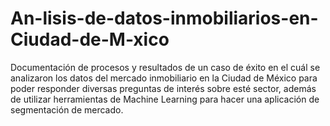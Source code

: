 # An-lisis-de-datos-inmobiliarios-en-Ciudad-de-M-xico
Documentación de procesos y resultados de un caso de éxito en el cuál se analizaron los datos del mercado inmobiliario en la Ciudad de México para poder responder diversas preguntas de interés sobre esté sector, además de utilizar herramientas de Machine Learning para hacer una aplicación de segmentación de mercado. 
